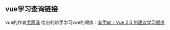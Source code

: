 ## vue学习查询链接

vue的作者[尤雨溪](https://www.zhihu.com/people/evanyou) 给出的新手学习vue的顺序：[新手向：Vue 2.0 的建议学习顺序](https://zhuanlan.zhihu.com/p/23134551) 